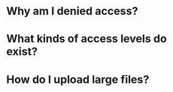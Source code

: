 # Why am I denied access?

# What kinds of access levels do exist?

# How do I upload large files?

